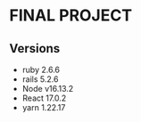# FINAL PROJECT

## Versions
* ruby 2.6.6
* rails 5.2.6
* Node v16.13.2
* React 17.0.2
* yarn 1.22.17

